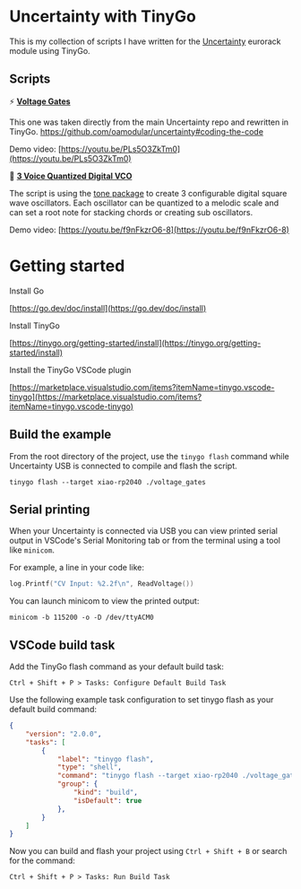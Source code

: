 # Uncertainty with TinyGo

This is my collection of scripts I have written for the [Uncertainty](https://oamodular.org/discount/AWONAK?redirect=%2Fproducts%2Funcertainty) eurorack module using TinyGo.

## Scripts

⚡ **[Voltage Gates](voltage_gates/main.go)**

This one was taken directly from the main Uncertainty repo and rewritten in TinyGo. https://github.com/oamodular/uncertainty#coding-the-code

Demo video: [https://youtu.be/PLs5O3ZkTm0](https://youtu.be/PLs5O3ZkTm0)

🎹 **[3 Voice Quantized Digital VCO](vco/)**

The script is using the [tone package](https://pkg.go.dev/tinygo.org/x/drivers/tone) to create 3 configurable digital square wave oscillators. Each oscillator can be quantized to a melodic scale and can set a root note for stacking chords or creating sub oscillators.

Demo video: [https://youtu.be/f9nFkzrO6-8](https://youtu.be/f9nFkzrO6-8)

# Getting started

Install Go

[https://go.dev/doc/install](https://go.dev/doc/install)

Install TinyGo

[https://tinygo.org/getting-started/install](https://tinygo.org/getting-started/install)

Install the TinyGo VSCode plugin

[https://marketplace.visualstudio.com/items?itemName=tinygo.vscode-tinygo](https://marketplace.visualstudio.com/items?itemName=tinygo.vscode-tinygo)

## Build the example

From the root directory of the project, use the `tinygo flash` command while Uncertainty USB is connected to compile and flash the script.

```shell
tinygo flash --target xiao-rp2040 ./voltage_gates
```

## Serial printing

When your Uncertainty is connected via USB you can view printed serial output in VSCode's Serial Monitoring tab or from the terminal using a tool like `minicom`.

For example, a line in your code like:

```go
log.Printf("CV Input: %2.2f\n", ReadVoltage())
```

You can launch minicom to view the printed output:

```shell
minicom -b 115200 -o -D /dev/ttyACM0
```

## VSCode build task

Add the TinyGo flash command as your default build task:

```plaintext
Ctrl + Shift + P > Tasks: Configure Default Build Task
```

Use the following example task configuration to set tinygo flash as your default build command:

```json
{
    "version": "2.0.0",
    "tasks": [
        {
            "label": "tinygo flash",
            "type": "shell",
            "command": "tinygo flash --target xiao-rp2040 ./voltage_gates",
            "group": {
                "kind": "build",
                "isDefault": true
            },
        }
    ]
}
```

Now you can build and flash your project using `Ctrl + Shift + B` or search for the command:

```plaintext
Ctrl + Shift + P > Tasks: Run Build Task
```
